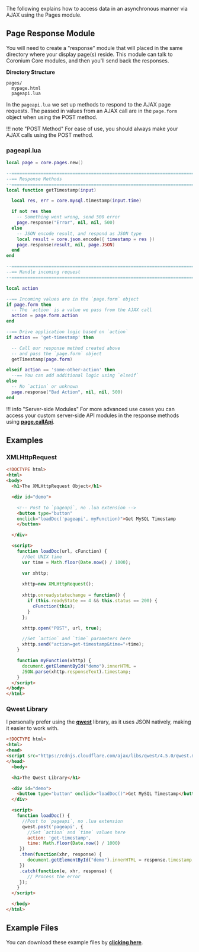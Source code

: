 The following explains how to access data in an asynchronous manner via AJAX using the Pages module.

## Page Response Module

You will need to create a "response" module that will placed in the same directory where your display page(s) reside. This module can talk to Coronium Core modules, and then you'll send back the responses.

__Directory Structure__

```text
pages/
  mypage.html
  pageapi.lua
```

In the `pageapi.lua` we set up methods to respond to the AJAX page requests. The passed in values from an AJAX call are in the `page.form` object when using the POST method.

!!! note "POST Method"
    For ease of use, you should always make your AJAX calls using the POST method.

### pageapi.lua

```lua
local page = core.pages.new()

--=============================================================================
--== Response Methods
--=============================================================================
local function getTimestamp(input)

  local res, err = core.mysql.timestamp(input.time)

  if not res then
    -- Something went wrong, send 500 error
    page.response("Error", nil, nil, 500)
  else
    -- JSON encode result, and respond as JSON type
    local result = core.json.encode({ timestamp = res })
    page.response(result, nil, page.JSON)
  end
end

--=============================================================================
--== Handle incoming request
--=============================================================================

local action

--== Incoming values are in the `page.form` object
if page.form then
  -- The `action` is a value we pass from the AJAX call
  action = page.form.action
end

--== Drive application logic based on `action`
if action == 'get-timestamp' then

  -- Call our response method created above
  -- and pass the `page.form` object
  getTimestamp(page.form)

elseif action == 'some-other-action' then
  --== You can add additional logic using `elseif`
else
  -- No `action` or unknown
  page.response("Bad Action", nil, nil, 500)
end

```

!!! info "Server-side Modules"
    For more advanced use cases you can access your custom server-side API modules in the response methods using __[page.callApi](/server/modules/pages/api/#callapi)__.

## Examples

### XMLHttpRequest

```html
<!DOCTYPE html>
<html>
<body>
  <h1>The XMLHttpRequest Object</h1>

  <div id="demo">

    <!-- Post to `pageapi`, no .lua extension -->
    <button type="button"
    onclick="loadDoc('pageapi', myFunction)">Get MySQL Timestamp
    </button>

  </div>

  <script>
    function loadDoc(url, cFunction) {
      //Get UNIX time
      var time = Math.floor(Date.now() / 1000);

      var xhttp;
      
      xhttp=new XMLHttpRequest();
      
      xhttp.onreadystatechange = function() {
        if (this.readyState == 4 && this.status == 200) {
          cFunction(this);
        }
      };

      xhttp.open("POST", url, true);

      //Set `action` and `time` parameters here
      xhttp.send("action=get-timestamp&time="+time);
    }

    function myFunction(xhttp) {
      document.getElementById("demo").innerHTML = 
      JSON.parse(xhttp.responseText).timestamp;
    }
  </script>
</body>
</html>
```

### Qwest Library

I personally prefer using the __[qwest](https://github.com/pyrsmk/qwest)__ library, as it uses JSON natively, making it easier to work with.

```html
<!DOCTYPE html>
<html>
<head>
<script src="https://cdnjs.cloudflare.com/ajax/libs/qwest/4.5.0/qwest.min.js"></script>
</head>
  <body>

  <h1>The Qwest Library</h1>

  <div id="demo">
    <button type="button" onclick="loadDoc()">Get MySQL Timestamp</button>
  </div>

  <script>
    function loadDoc() {
      //Post to `pageapi`, no .lua extension
      qwest.post('pageapi', {
        //Set `action` and `time` values here
        action: 'get-timestamp',
        time: Math.floor(Date.now() / 1000)
     })
     .then(function(xhr, response) {
        document.getElementById("demo").innerHTML = response.timestamp;
     })
     .catch(function(e, xhr, response) {
        // Process the error
     });
    }
  </script>

  </body>
</html>
```

## Example Files

You can download these example files by __[clicking here](https://s3.amazonaws.com/coronium-core/examples/ajax-pages.zip)__.